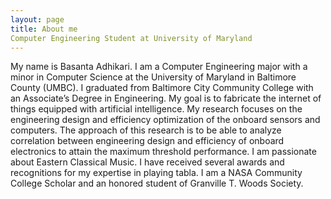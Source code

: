 ```yaml
---
layout: page
title: About me
Computer Engineering Student at University of Maryland 
---
```


My name is Basanta Adhikari. I am a Computer Engineering major with a minor in Computer Science at the University of Maryland in Baltimore County (UMBC). I graduated from Baltimore City Community College with an Associate’s Degree in Engineering. My goal is to fabricate the internet of things equipped with artificial intelligence. My research focuses on the engineering design and efficiency optimization of the onboard sensors and computers. The approach of this research is to be able to analyze correlation between engineering design and efficiency of onboard electronics to attain the maximum threshold performance. I am passionate about Eastern Classical Music. I have received several awards and recognitions for my expertise in playing tabla. I am a NASA Community College Scholar and an honored student of Granville T. Woods Society.
